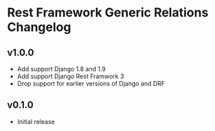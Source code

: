 # Rest Framework Generic Relations Changelog

## v1.0.0

* Add support Django 1.8 and 1.9
* Add support Django Rest Framwork 3
* Drop support for earlier versions of Django and DRF

## v0.1.0

* Initial release
